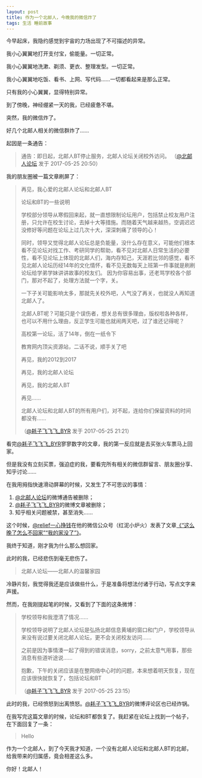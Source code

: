 ```yaml
---
layout: post
title: 作为一个北邮人，今晚我的微信炸了
tags: 生活 睡前故事
---
```


今早起床，我隐约感觉到宇宙的力场出现了不可描述的异常。

我小心翼翼地打开支付宝，偷能量。一切正常。

我小心翼翼地洗漱、剃须、更衣、整理发型。一切正常。

我小心翼翼地吃饭、看书、上网、写代码……一切都看起来是那么正常。

<!--more-->

只有我的小心翼翼，显得特别异常。

到了傍晚，神经绷紧一天的我，已经疲惫不堪。

突然，我的微信炸了。

好几个北邮人相关的微信群炸了……

起因是一条通告：

> 通告：即日起，北邮人BT停止服务，北邮人论坛关闭校外访问。
> （[@北邮人论坛](http://weibo.com/byrbbs) 发于 2017-05-25 20:50）

我的朋友圈被一篇文章刷屏了：

> 再见，我心爱的北邮人论坛和北邮人BT
>
> 论坛和BT的一些说明
>
> 学校部分领导从寒假回来起，就一直想限制论坛用户，包括禁止校友用户注册，只允许在校生讨论，去掉十大等措施。而随着天气越来越热，空调迟迟没修好等问题在论坛上过几次十大，深深刺痛了领导的心！
>
> 同时，领导又觉得北邮人论坛总是负能量，没什么存在意义，可能他们根本看不见论坛对找工作、考研同学的帮助，看不见对北邮人日常生活的必要性，看不见论坛上体现的北邮人们，海内存知己，天涯若比邻的感觉，看不见北邮人论坛历经14年的文化情怀，看不见无数每天上班第一件事就是刷刷论坛给学弟学妹讲讲故事的校友们。
> 因为你容易出事，还老骂学校各个部门，那对不起了，处理方法就一个字，关。
>
> 一下子关可能影响太多，那就先关校外吧，人气没了再关，也就没人再知道北邮人了。
>
> 北邮人BT呢？可能只是个误伤者，想关总有很多理由，版权啦各种各样，也可以不用什么理由，反正学生可能也就闹两天吧，过了谁还记得呢？
>
> 高校第一论坛，活了14年，倒在一纸令下
>
> 教育网内顶尖资源站，二话不说，顺手关了吧
>
> 再见，我的2012到2017
>
> 再见，我的北邮人论坛
>
> 再见，我的北邮人BT
>
> 再见……
>
> 北邮人论坛和北邮人BT的所有用户们，对不起，连给你们保留资料的时间都没有……
>
> （[@耗子飞飞飞_BYR](http://weibo.com/byrwdjwxh) 发于 2017-05-25 21:21）

看完[@耗子飞飞飞_BYR](http://weibo.com/byrwdjwxh)寥寥数字的文章，我的第一反应就是去买张火车票马上回家。

但是我没有立刻买票，强迫症的我，要看完所有相关的微信群留言、朋友圈分享、知乎讨论……

在我用拇指快速滑动屏幕的时候，又发生了不可思议的事情：

1. [@北邮人论坛](http://weibo.com/byrbbs)的微博通告被删除；
2. [@耗子飞飞飞_BYR](http://weibo.com/byrwdjwxh)的微博文章被删除；
3. 知乎相关问题被禁，甚至消失……

这个时候，[@relief一心挣钱](http://weibo.com/yangtzewater)在他的微信公众号（红泥小炉火）发表了文章[《“这么晚了怎么不回家”“我的家没了”》](http://mp.weixin.qq.com/s/tbDmRA1s1UpdXoNF1oZGcA)。

我终于知道，刚才我为什么那么想回家。

此时的我，已经悲伤到毫无悲伤了。

> 北邮人论坛——北邮人的温馨家园

冷静片刻，我觉得我还是应该做些什么，于是准备将想法付诸于行动，写点文字来声援。

然而，在我刚提起笔的时候，又看到了下面的这条微博：

> 学校领导和我澄清了情况……
>
> 学校领导说明了北邮人论坛是弘扬北邮信息黄埔的窗口和门户，学校领导从来没有说过要关闭北邮人论坛，更不会关闭校友访问……
>
> 之前是因为事情湊一起了得到的错误消息，sorry，之前太意气用事，那些消息有些道听途说……
>
> 抱歉，下午的关闭应该是在整网络中心时的问题，本来想着明天恢复，现在应该很快就恢复了，包括论坛和BT
>
> （[@耗子飞飞飞_BYR](http://weibo.com/byrwdjwxh) 发于 2017-05-25 23:15）

此时的我，已经愤怒到出离愤怒。[@耗子飞飞飞_BYR](http://weibo.com/byrwdjwxh)的微博评论区也已经炸锅。

在我写完这篇文章的时候，论坛和BT都恢复了。我赶紧在论坛上找到一个帖子，在下面回复了一条：

> Hello

作为一个北邮人，到了今天我才知道，一个没有北邮人论坛和北邮人BT的北邮，给我带来的归属感，竟会相差这么多。

你好！北邮人！
